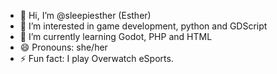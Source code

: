 - 👋 Hi, I’m @sleepiesther (Esther)
- 👀 I’m interested in game development, python and GDScript
- 🌱 I’m currently learning Godot, PHP and HTML
- 😄 Pronouns: she/her
- ⚡ Fun fact: I play Overwatch eSports.

<!---
sleepiesther/sleepiesther is a ✨ special ✨ repository because its `README.md` (this file) appears on your GitHub profile.
You can click the Preview link to take a look at your changes.
--->

